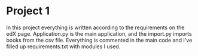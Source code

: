 # Project 1

In this project everything is written according to the requirements on the edX page.
Application.py is the main application, and the import.py imports books from the csv file.
Everything is commented in the main code and I've filled up requirements.txt with modules I used.
